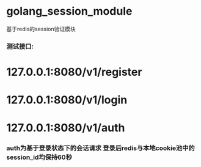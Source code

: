 # golang_session_module
基于redis的session验证模块


### 测试接口:
# 127.0.0.1:8080/v1/register
# 127.0.0.1:8080/v1/login
# 127.0.0.1:8080/v1/auth

### auth为基于登录状态下的会话请求 登录后redis与本地cookie池中的session_id均保持60秒
